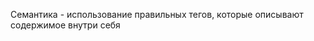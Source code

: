 Семантика - использование правильных тегов, которые описывают содержимое внутри себя

<!-- Global -->
<header><header>
<footer><footer>
<aside><aside>
<nav><nav>
<main><main>

<!-- Local -->
<p></p>
<h1></h1>
<em></em>
<string></string>
<ul></ul>